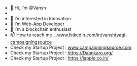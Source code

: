 - 👋 Hi, I’m @Vansh
- 
- 👀 I’m interested in Innovation 
- 🌱 I’m Web-App Developer
- 🌟 i'm a blockchain enthusiast
- 📫 How to reach me ...www.linkedin.com/in/vanshtyagi-campaigningsource
- Check my Startup Project : www.campaigningsource.com
- Check my Startup Project : https://Daankaro.org/
- Check my Startup Project : https://iapple.co.in/
<!---
